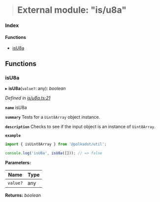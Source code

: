 > # External module: "is/u8a"

### Index

#### Functions

* [isU8a](_is_u8a_.md#isu8a)

## Functions

###  isU8a

▸ **isU8a**(`value?`: any): *boolean*

*Defined in [is/u8a.ts:21](https://github.com/polkadot-js/common/blob/0ec2dae/packages/util/src/is/u8a.ts#L21)*

**`name`** isU8a

**`summary`** Tests for a `Uint8Array` object instance.

**`description`** 
Checks to see if the input object is an instance of `Uint8Array`.

**`example`** 
<BR>

```javascript
import { isUint8Array } from '@polkadot/util';

console.log('isU8a', isU8a([])); // => false
```

**Parameters:**

Name | Type |
------ | ------ |
`value?` | any |

**Returns:** *boolean*